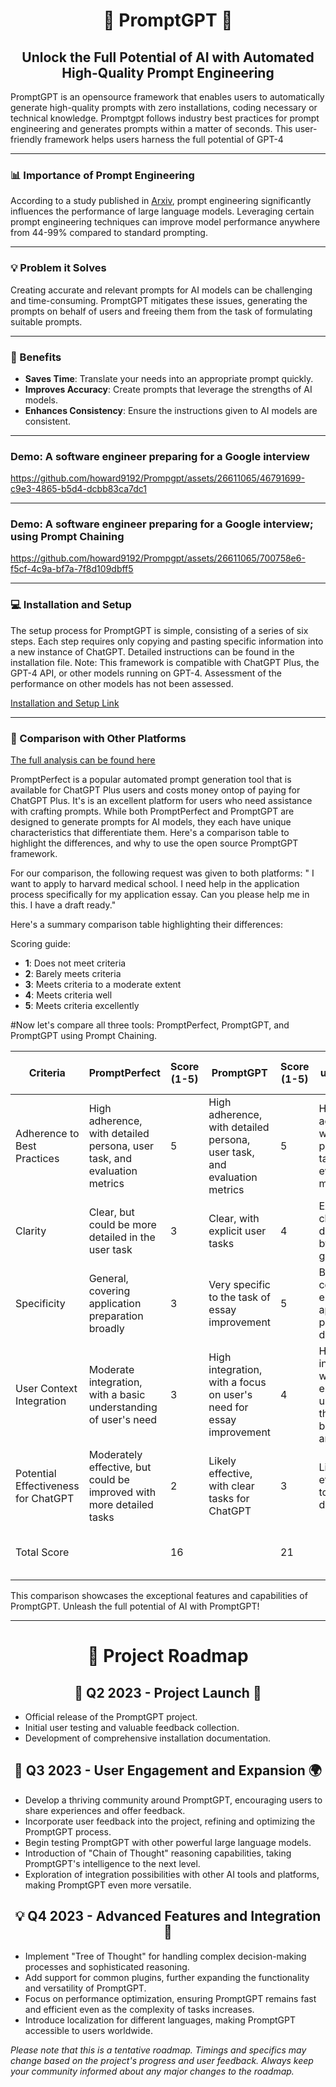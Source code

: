 # <div align="center">🚀 PromptGPT 🚀</div>

## <div align="center">Unlock the Full Potential of AI with Automated High-Quality Prompt Engineering</div>


PromptGPT is an opensource framework that enables users to automatically generate high-quality prompts with zero installations, coding necessary or technical knowledge. Promptgpt follows industry best practices for prompt engineering and generates prompts within a matter of seconds. This user-friendly framework helps users harness the full potential of GPT-4

<div align="center">

---

  
  
</div>

### 📊 Importance of Prompt Engineering 

According to a study published in [Arxiv](https://arxiv.org/pdf/2201.11903.pdf), prompt engineering significantly influences the performance of large language models. Leveraging certain prompt engineering techniques can improve model performance anywhere from 44-99% compared to standard prompting.

<div align="center">

---

  
 
</div>

### 💡 Problem it Solves 

Creating accurate and relevant prompts for AI models can be challenging and time-consuming. PromptGPT mitigates these issues, generating the prompts on behalf of users and freeing them from the task of formulating suitable prompts.

<div align="center">

---

  
  
</div>

### 🚀 Benefits

- **Saves Time**: Translate your needs into an appropriate prompt quickly.
- **Improves Accuracy**: Create prompts that leverage the strengths of AI models.
- **Enhances Consistency**: Ensure the instructions given to AI models are consistent.
---
  
  
### Demo: A software engineer preparing for a Google interview


https://github.com/howard9192/Prompgpt/assets/26611065/46791699-c9e3-4865-b5d4-dcbb83ca7dc1


---
  
  
### Demo: A software engineer preparing for a Google interview; using Prompt Chaining 
https://github.com/howard9192/Prompgpt/assets/26611065/700758e6-f5cf-4c9a-bf7a-7f8d109dbff5 



<div align="center">

---

</div>

  
  
### 💻 Installation and Setup

The setup process for PromptGPT is simple, consisting of a series of six steps. Each step requires only copying and pasting specific information into a new instance of ChatGPT. Detailed instructions can be found in the installation file. Note: This framework is compatible with ChatGPT Plus, the GPT-4 API, or other models running on GPT-4. Assessment of the performance on other models has not been assessed. 

[Installation and Setup Link](https://github.com/howard9192/Prompgpt/blob/main/Instructions.md)

<div align="center">

---

  
  
</div>

### 🥊 Comparison with Other Platforms
[The full analysis can be found here](https://github.com/howard9192/Prompgpt/blob/main/Comparison%20to%20PromptPerfect.md)

PromptPerfect is a popular automated prompt generation tool that is available for ChatGPT Plus users and costs money ontop of paying for ChatGPT Plus. It's is an excellent platform for users who need assistance with crafting prompts. While both PromptPerfect and PromptGPT are designed to generate prompts for AI models, they each have unique characteristics that differentiate them. Here's a comparison table to highlight the differences, and why to use the open source PromptGPT framework.

For our comparison, the following request was given to both platforms: " I want to apply to harvard medical school. I need help in the application process specifically for my application essay. Can you please help me in this. I have a draft ready."



Here's a summary comparison table highlighting their differences:

Scoring guide:
- **1**: Does not meet criteria
- **2**: Barely meets criteria
- **3**: Meets criteria to a moderate extent
- **4**: Meets criteria well
- **5**: Meets criteria excellently

#Now let's compare all three tools: PromptPerfect, PromptGPT, and PromptGPT using Prompt Chaining. 

| Criteria | PromptPerfect | Score (1-5) | PromptGPT | Score (1-5) | PromptGPT using Prompt Chaining | Score (1-5) | Best Tool |
|---|---|---|---|---|---|---|---|
| Adherence to Best Practices | High adherence, with detailed persona, user task, and evaluation metrics | 5 | High adherence, with detailed persona, user task, and evaluation metrics | 5 | High adherence, with detailed persona, user task, and evaluation metrics | 5 | <span style="color:green">Tie</span> |
| Clarity | Clear, but could be more detailed in the user task | 3 | Clear, with explicit user tasks | 4 | Extremely clear, with detailed step-by-step guidance | 5 | <span style="color:green">PromptGPT using Prompt Chaining</span> |
| Specificity | General, covering application preparation broadly | 3 | Very specific to the task of essay improvement | 5 | Broad, covering the entire application process with detailed steps | 4 | <span style="color:green">PromptGPT</span> |
| User Context Integration | Moderate integration, with a basic understanding of user's need | 3 | High integration, with a focus on user's need for essay improvement | 4 | High integration, with an emphasis on understanding the user's background and goals | 5 | <span style="color:green">PromptGPT using Prompt Chaining</span> |
| Potential Effectiveness for ChatGPT | Moderately effective, but could be improved with more detailed tasks | 2 | Likely effective, with clear tasks for ChatGPT | 3 | Likely very effective due to clear, detailed tasks | 4 | <span style="color:green">PromptGPT using Prompt Chaining</span> |
| Total Score | | 16 | | 21 | | 23 | <span style="color:green">PromptGPT using Prompt Chaining</span> |


This comparison showcases the exceptional features and capabilities of PromptGPT. Unleash the full potential of AI with PromptGPT!

  ---
  
<div align="center">
  
# 🚀 Project Roadmap

## 🎈 Q2 2023 - Project Launch 🎉
  
</div>

- Official release of the PromptGPT project.
- Initial user testing and valuable feedback collection.
- Development of comprehensive installation documentation.

<div align="center">
  
## 📢 Q3 2023 - User Engagement and Expansion 🌍
  
</div>

- Develop a thriving community around PromptGPT, encouraging users to share experiences and offer feedback.
- Incorporate user feedback into the project, refining and optimizing the PromptGPT process.
- Begin testing PromptGPT with other powerful large language models.
- Introduction of "Chain of Thought" reasoning capabilities, taking PromptGPT's intelligence to the next level.
- Exploration of integration possibilities with other AI tools and platforms, making PromptGPT even more versatile.

 <div align="center">
  
## 💡 Q4 2023 - Advanced Features and Integration 🎁
  
  </div>
  
- Implement "Tree of Thought" for handling complex decision-making processes and sophisticated reasoning.
- Add support for common plugins, further expanding the functionality and versatility of PromptGPT.
- Focus on performance optimization, ensuring PromptGPT remains fast and efficient even as the complexity of tasks increases.
- Introduce localization for different languages, making PromptGPT accessible to users worldwide.

_*Please note that this is a tentative roadmap. Timings and specifics may change based on the project's progress and user feedback. Always keep your community informed about any major changes to the roadmap.*_



